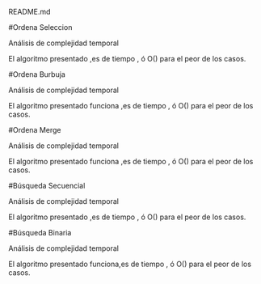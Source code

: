 README.md

#Ordena Seleccion

Análisis de complejidad temporal

El algoritmo presentado ,es de tiempo , ó O() para el peor de los casos.

#Ordena Burbuja

Análisis de complejidad temporal

El algoritmo presentado funciona ,es de tiempo , ó O() para el peor de los casos.

#Ordena Merge

Análisis de complejidad temporal

El algoritmo presentado funciona ,es de tiempo , ó O() para el peor de los casos.

#Búsqueda Secuencial

Análisis de complejidad temporal

El algoritmo presentado ,es de tiempo , ó O() para el peor de los casos.

#Búsqueda Binaria

Análisis de complejidad temporal

El algoritmo presentado funciona,es de tiempo , ó O() para el peor de los casos.
